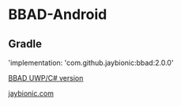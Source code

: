 # BBAD-Android

## Gradle
'implementation: 'com.github.jaybionic:bbad:2.0.0'


[BBAD UWP/C# version](https://github.com/jaybionic/BBAD-UWP)

[jaybionic.com](http://www.jaybionic.com)